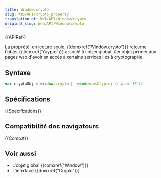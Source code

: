 ```yaml
---
title: Window.crypto
slug: Web/API/crypto_property
translation_of: Web/API/Window/crypto
original_slug: Web/API/Window/crypto
---
```

{{APIRef}}

La propriété, en lecture seule, {{domxref("Window.crypto")}} retourne l'objet {{domxref("Crypto")}}  associé à l'objet global. Cet objet permet aux pages web d'avoir un accès à certains services liés à cryptographie.

## Syntaxe

```js
var cryptoObj = window.crypto || window.msCrypto; // pour IE 11
```

## Spécifications

{{Specifications}}

## Compatibilité des navigateurs

{{Compat}}

## Voir aussi

- L'objet global {{domxref("Window")}}
- L'interface {{domxref("Crypto")}}
